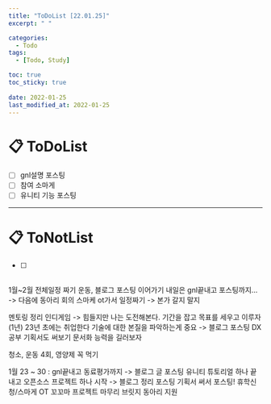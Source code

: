 ```yaml
---
title: "ToDoList [22.01.25]"
excerpt: " "

categories:
  - Todo
tags:
  - [Todo, Study]

toc: true
toc_sticky: true
 
date: 2022-01-25
last_modified_at: 2022-01-25
---
```


# 📋 ToDoList  

- [ ] gnl설명 포스팅
- [ ] 참여 소마게
- [ ] 유니티 기능 포스팅 

---

# 📋 ToNotList  

- [ ] 

## 

1월~2월 전체일정 짜기
운동, 블로그 포스팅 이어가기
내일은 gnl끝내고 포스팅까지... -> 다음에 동아리 회의
스마케 ot가서 일정짜기 -> 본가 갈지 말지

멘토링 정리
인디게임 -> 힘들지만 나는 도전해본다.
기간을 잡고 목표를 세우고 이루자
(1년) 23년 초에는 취업한다
기술에 대한 본질을 파악하는게 중요 -> 블로그 포스팅 DX공부
기획서도 써보기
문서화 능력을 길러보자


청소, 운동 4회, 영양제 꼭 먹기

1월 23 ~ 30
: gnl끝내고 동료평가까지 -> 블로그 글 포스팅
유니티 튜토리얼 하나 끝내고 오픈소스 프로젝트 하나 시작 -> 블로그 정리 포스팅
기획서 써서 포스팅!
휴학신청/스마게 OT
꼬꼬마 프로젝트 마무리
브릿지 동아리 지원





